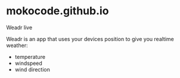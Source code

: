 # mokocode.github.io
Weadr live

Weadr is an app that uses your devices position to give you realtime weather:
- temperature
- windspeed
- wind direction
